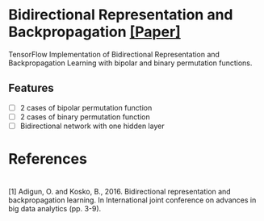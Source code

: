 # Bidirectional Representation and Backpropagation [[Paper]](https://worldcomp-proceedings.com/proc/p2016/ABD6039.pdf)

TensorFlow Implementation of  Bidirectional Representation and Backpropagation Learning with bipolar and binary permutation functions.

## Features

- [ ] 2 cases of bipolar permutation function
- [ ] 2 cases of binary permutation function
- [ ] Bidirectional network with one hidden layer

# References
#
<a id="1">[1]</a> Adigun, O. and Kosko, B., 2016. Bidirectional representation and backpropagation learning. In International joint conference on advances in big data analytics (pp. 3-9).